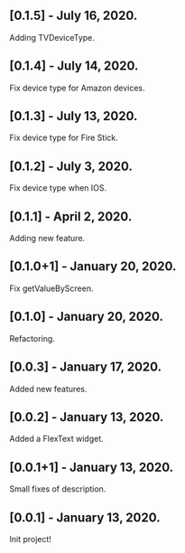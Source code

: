 
## [0.1.5] - July 16, 2020.

Adding TVDeviceType.

## [0.1.4] - July 14, 2020.

Fix device type for Amazon devices.

## [0.1.3] - July 13, 2020.

Fix device type for Fire Stick.

## [0.1.2] - July 3, 2020.

Fix device type when IOS.

## [0.1.1] - April 2, 2020.

Adding new feature.

## [0.1.0+1] - January 20, 2020.

Fix getValueByScreen.

## [0.1.0] - January 20, 2020.

Refactoring.

## [0.0.3] - January 17, 2020.

Added new features.

## [0.0.2] - January 13, 2020.

Added a FlexText widget.

## [0.0.1+1] - January 13, 2020.

Small fixes of description.

## [0.0.1] - January 13, 2020.

Init project!
